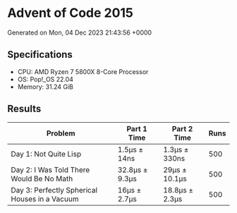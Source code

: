 # Advent of Code 2015

Generated on Mon, 04 Dec 2023 21:43:56 +0000

## Specifications

- CPU: AMD Ryzen 7 5800X 8-Core Processor
- OS: Pop!_OS 22.04
- Memory: 31.24 GiB

## Results

| Problem | Part 1 Time | Part 2 Time | Runs |
| ------- | ----------- | ----------- | ---- |
| Day 1: Not Quite Lisp | 1.5µs ± 14ns | 1.3µs ± 330ns | 500 |
| Day 2: I Was Told There Would Be No Math | 32.8µs ± 9.3µs | 29µs ± 10.1µs | 500 |
| Day 3: Perfectly Spherical Houses in a Vacuum | 16µs ± 2.7µs | 18.8µs ± 2.3µs | 500 |

